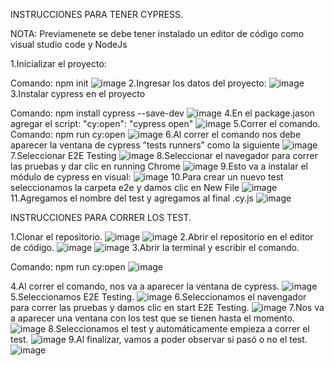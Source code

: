 INSTRUCCIONES PARA TENER CYPRESS.

NOTA: Previamenete se debe tener instalado un editor de código como visual studio code y NodeJs

1.Inicializar el proyecto:

Comando: npm init
 ![image](https://github.com/user-attachments/assets/ada7eb81-865c-4ab8-8d14-693c43b28c02)
2.Ingresar los datos del proyecto:
 ![image](https://github.com/user-attachments/assets/a89e10ea-5dbe-4557-9359-3369acddbc34)
3.Instalar cypress en el proyecto

Comando: npm install cypress --save-dev 
![image](https://github.com/user-attachments/assets/3bf3f29f-f753-468e-812c-c92ddbb75422)
4.En el package.jason agregar el script: "cy:open": "cypress open"
 ![image](https://github.com/user-attachments/assets/a407c54b-318e-4897-b623-71280aaf7317)
5.Correr el comando. 
Comando: npm run cy:open
![image](https://github.com/user-attachments/assets/f78efb4a-58c6-4899-a47f-d787670899ae)
6.Al correr el comando nos debe aparecer la ventana de cypress ”tests runners” como la siguiente 
 ![image](https://github.com/user-attachments/assets/ae1efc80-ffd6-402f-b3a3-c2ed7aec88c5)
7.Seleccionar E2E Testing
![image](https://github.com/user-attachments/assets/2c1cff7b-580f-4816-b0c1-f2b7e80ceb63)
8.Seleccionar el navegador para correr las pruebas y dar clic en running Chrome 
![image](https://github.com/user-attachments/assets/e0694a0e-7794-4fed-8eab-0acb8b9b47f0)
9.Esto va a instalar el módulo de cypress en visual:
 ![image](https://github.com/user-attachments/assets/99ec43f2-4b75-4e26-9f54-0c2e7a410416)
10.Para crear un nuevo test seleccionamos la carpeta e2e y damos clic en New File
![image](https://github.com/user-attachments/assets/55ae7e08-d40c-4627-af88-791fb818cf5b)
11.Agregamos el nombre del test y agregamos al final .cy.js
![image](https://github.com/user-attachments/assets/d8fa0ce6-59f3-4c97-947e-8220ba3a048d)

INSTRUCCIONES PARA CORRER LOS TEST.

1.Clonar el repositorio.
![image](https://github.com/user-attachments/assets/04c6d8e4-20b1-43d7-8e93-df8cc5ab5a4b)
![image](https://github.com/user-attachments/assets/5a6b1787-8901-43ff-bafe-95b02974b07e)
2.Abrir el repositorio en el editor de código.
![image](https://github.com/user-attachments/assets/73424882-688d-457b-b1ef-a4e747497eab)
![image](https://github.com/user-attachments/assets/bbe585f9-fcbd-4326-ab88-f750ee5b0073)
3.Abrir la terminal y escribir el comando.

Comando: npm run cy:open
![image](https://github.com/user-attachments/assets/e4e64590-37fb-478e-a43c-cf5b20952f93)

4.Al correr el comando, nos va a aparecer la ventana de cypress.
![image](https://github.com/user-attachments/assets/9dc3c9ba-227a-4e7a-827f-7115296f34ad)
5.Seleccionamos E2E Testing.
![image](https://github.com/user-attachments/assets/76fdf900-3891-4710-82c7-74cca9c7d36b)
6.Seleccionamos el navengador para correr las pruebas y damos clic en start E2E Testing.
![image](https://github.com/user-attachments/assets/17fb52d6-3d42-430b-b3dc-680abe80d3a7)
7.Nos va a aparecer una ventana con los test que se tienen hasta el momento.
![image](https://github.com/user-attachments/assets/70c53366-8b9d-4479-a8e1-16ee35e21e5e)
8.Seleccionamos el test y automáticamente empieza a correr el test.
![image](https://github.com/user-attachments/assets/e75f7b99-f1f9-4d45-8a9e-73d2b7fcf293)
9.Al finalizar, vamos a poder observar si pasó o no el test.
![image](https://github.com/user-attachments/assets/afbeb177-978b-4ca5-8a46-1f393e039b7e)










